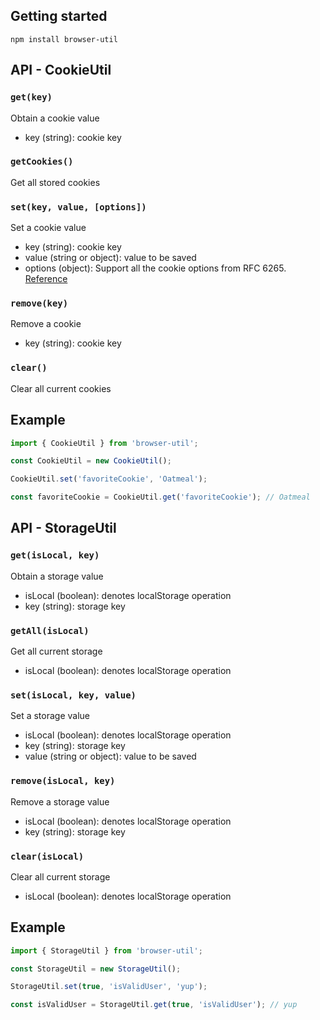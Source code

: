 ## Getting started

`npm install browser-util`

## API - CookieUtil

### `get(key)`
Obtain a cookie value
 - key (string): cookie key

### `getCookies()`
Get all stored cookies

### `set(key, value, [options])`
Set a cookie value
- key (string): cookie key
- value (string or object): value to be saved
- options (object): Support all the cookie options from RFC 6265. [Reference](https://developer.mozilla.org/en-US/docs/Web/HTTP/Headers/Set-Cookie)

### `remove(key)`
Remove a cookie
- key (string): cookie key

### `clear()`
Clear all current cookies

## Example

```js
import { CookieUtil } from 'browser-util';

const CookieUtil = new CookieUtil();

CookieUtil.set('favoriteCookie', 'Oatmeal');

const favoriteCookie = CookieUtil.get('favoriteCookie'); // Oatmeal
```

## API - StorageUtil

### `get(isLocal, key)`
Obtain a storage value
 - isLocal (boolean): denotes localStorage operation
 - key (string): storage key

### `getAll(isLocal)`
Get all current storage
- isLocal (boolean): denotes localStorage operation

### `set(isLocal, key, value)`
Set a storage value
- isLocal (boolean): denotes localStorage operation
- key (string): storage key
- value (string or object): value to be saved

### `remove(isLocal, key)`
Remove a storage value
- isLocal (boolean): denotes localStorage operation
- key (string): storage key

### `clear(isLocal)`
Clear all current storage
- isLocal (boolean): denotes localStorage operation

## Example

```js
import { StorageUtil } from 'browser-util';

const StorageUtil = new StorageUtil();

StorageUtil.set(true, 'isValidUser', 'yup');

const isValidUser = StorageUtil.get(true, 'isValidUser'); // yup
```

